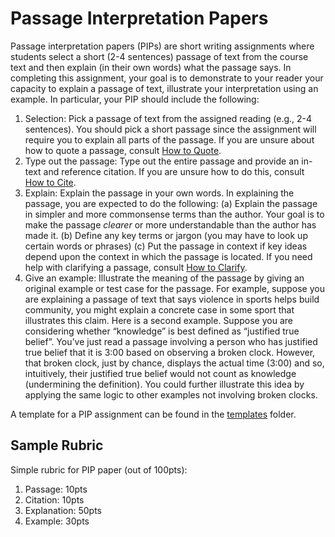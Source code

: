 # Passage Interpretation Papers

Passage interpretation papers (PIPs) are short writing assignments where students select a short (2-4 sentences) passage of text from the course text and then explain (in their own words) what the passage says. In completing this assignment, your goal is to demonstrate to your reader your capacity to explain a passage of text, illustrate your interpretation using an example. In particular, your PIP should include the following: 

1. Selection: Pick a passage of text from the assigned reading (e.g., 2-4 sentences). You should pick a short passage since the assignment will require you to explain all parts of the passage. If you are unsure about how to quote a passage, consult [How to Quote](../lessons/quoting.md).
2. Type out the passage: Type out the entire passage and provide an in-text and reference citation. If you are unsure how to do this, consult [How to Cite](../lessons/citing.md). 
3. Explain: Explain the passage in your own words. In explaining the passage, you are expected to do the following: (a) Explain the passage in simpler and more commonsense terms than the author. Your goal is to make the passage *clearer* or more understandable than the author has made it. (b) Define any key terms or jargon (you may have to look up certain words or phrases) (c) Put the passage in context if key ideas depend upon the context in which the passage is located. If you need help with clarifying a passage, consult [How to Clarify](../lessons/clarify.md).
4. Give an example: Illustrate the meaning of the passage by giving an original example or test case for the passage. For example, suppose you are explaining a passage of text that says violence in sports helps build community, you might explain a concrete case in some sport that illustrates this claim. Here is a second example. Suppose you are considering whether “knowledge” is best defined as “justified true belief”. You’ve just read a passage involving a person who has justified true belief that it is 3:00 based on observing a broken clock. However, that broken clock, just by chance, displays the actual time (3:00) and so, intuitively, their justified true belief would not count as knowledge (undermining the definition). You could further illustrate this idea by applying the same logic to other examples not involving broken clocks.

A template for a PIP assignment can be found in the [templates](https://github.com/davidagler/howtowritephilosophy/tree/main/templates) folder.

## Sample Rubric

Simple rubric for PIP paper (out of 100pts):

1. Passage: 10pts
2. Citation: 10pts
3. Explanation: 50pts
4. Example: 30pts
